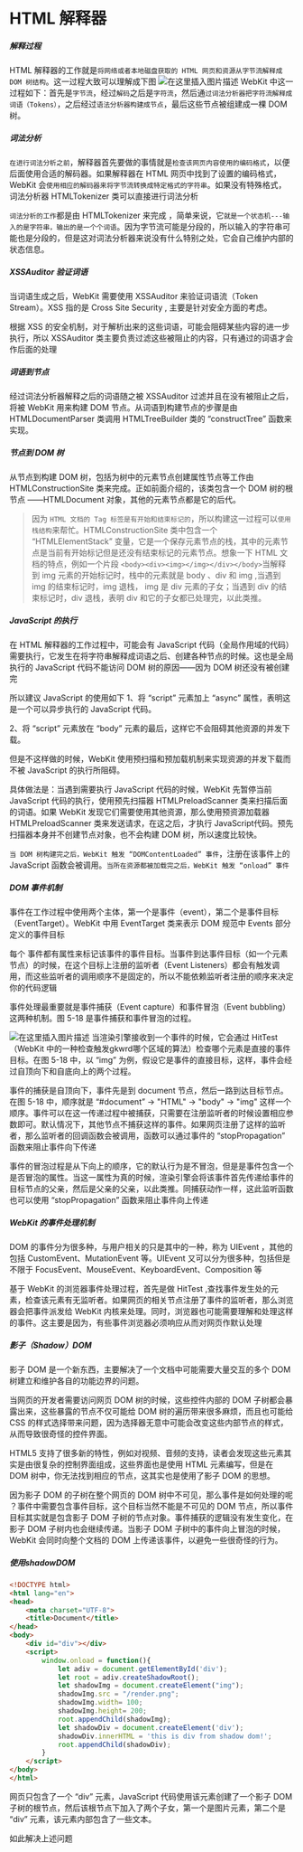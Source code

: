 # HTML 解释器

##### 解释过程 

HTML 解释器的工作就是```将网络或者本地磁盘获取的 HTML 网页和资源从字节流解释成 DOM 树结构```。这一过程大致可以理解成下图
![在这里插入图片描述](https://img-blog.csdnimg.cn/20190604014039314.png?x-oss-process=image/watermark,type_ZmFuZ3poZW5naGVpdGk,shadow_10,text_aHR0cHM6Ly9ibG9nLmNzZG4ubmV0L3FxXzM3NjUzNDQ5,size_16,color_FFFFFF,t_70)
 WebKit 中这一过程如下：首先是```字节流```，经过```解码```之后是```字符流```，然后通```过词法分析器把字符流解释成词语（Tokens）```，之后经过```语法分析器构建成节点```，最后这些节点被组建成一棵 DOM 树。

##### 词法分析

```在进行词法分析之前```，解释器首先要做的事情就是```检查该网页内容使用的编码格式```，以便后面使用合适的解码器。如果解释器在 HTML 网页中找到了设置的编码格式， WebKit 会```使用相应的解码器来将字节流转换成特定格式的字符串```。如果没有特殊格式，词法分析器 HTMLTokenizer 类可以直接进行词法分析

```词法分析的工作```都是由 HTMLTokenizer 来完成 ，简单来说，它```就是一个状态机---输入的是字符串，输出的是一个个词语```。因为字节流可能是分段的，所以输入的字符串可能也是分段的，但是这对词法分析器来说没有什么特别之处，它会自己维护内部的状态信息。

##### XSSAuditor 验证词语

当词语生成之后，WebKit 需要使用 XSSAuditor 来验证词语流（Token Stream）。XSS 指的是 Cross Site Security , 主要是针对安全方面的考虑。

根据 XSS 的安全机制，对于解析出来的这些词语，可能会阻碍某些内容的进一步执行，所以 XSSAuditor 类主要负责过滤这些被阻止的内容，只有通过的词语才会作后面的处理

#####  词语到节点

经过词法分析器解释之后的词语随之被 XSSAuditor 过滤并且在没有被阻止之后，将被 WebKit 用来构建 DOM 节点。从词语到构建节点的步骤是由 HTMLDocumentParser 类调用 HTMLTreeBuilder 类的 “constructTree” 函数来实现。

##### 节点到 DOM 树

从节点到构建 DOM 树，包括为树中的元素节点创建属性节点等工作由 HTMLConstructionSite 类来完成。正如前面介绍的，该类包含一个 DOM 树的根节点 ——HTMLDocument 对象，其他的元素节点都是它的后代。

>因为 ```HTML 文档的 Tag 标签是有开始和结束标记的```，所以构建这一过程可以```使用栈结构```来帮忙。HTMLConstructionSite 类中包含一个 “HTMLElementStack” 变量，它是一个保存元素节点的栈，其中的元素节点是当前有开始标记但是还没有结束标记的元素节点。想象一下 HTML 文档的特点，例如一个片段 ```<body><div><img></img></div></body>```当解释到 img 元素的开始标记时，栈中的元素就是 body 、div 和 img ,当遇到 img 的结束标记时，img 退栈， img 是 div 元素的子女；当遇到 div 的结束标记时，div 退栈，表明 div 和它的子女都已处理完，以此类推。

##### JavaScript 的执行

在 HTML 解释器的工作过程中，可能会有 JavaScript 代码（全局作用域的代码）需要执行，它发生在将字符串解释成词语之后、创建各种节点的时候。这也是全局执行的 JavaScript 代码不能访问 DOM 树的原因——因为 DOM 树还没有被创建完

所以建议 JavaScript 的使用如下
1、将 “script” 元素加上 “async” 属性，表明这是一个可以异步执行的 JavaScript 代码。

2、将 “script” 元素放在 “body” 元素的最后，这样它不会阻碍其他资源的并发下载。

但是不这样做的时候，WebKit 使用预扫描和预加载机制来实现资源的并发下载而不被 JavaScript 的执行所阻碍。

具体做法是：当遇到需要执行 JavaScript 代码的时候，WebKit 先暂停当前 JavaScript 代码的执行，使用预先扫描器 HTMLPreloadScanner 类来扫描后面的词语。如果 WebKit 发现它们需要使用其他资源，那么使用预资源加载器 HTMLPreloadScanner 类来发送请求，在这之后，才执行 JavaScript代码。预先扫描器本身并不创建节点对象，也不会构建 DOM 树，所以速度比较快。


```当 DOM 树构建完之后，WebKit 触发 “DOMContentLoaded” 事件```，注册在该事件上的 JavaScript 函数会被调用。```当所在资源都被加载完之后，WebKit 触发 “onload” 事件```

##### DOM 事件机制

事件在工作过程中使用两个主体，第一个是事件（event），第二个是事件目标（EventTarget）。WebKit 中用 EventTarget 类来表示 DOM 规范中 Events 部分定义的事件目标

每个 事件都有属性来标记该事件的事件目标。当事件到达事件目标（如一个元素节点）的时候，在这个目标上注册的监听者（Event Listeners）都会有触发调用，而这些监听者的调用顺序不是固定的，所以不能依赖监听者注册的顺序来决定你的代码逻辑

事件处理最重要就是事件捕获（Event capture）和事件冒泡（Event bubbling）这两种机制。图 5-18 是事件捕获和事件冒泡的过程。

![在这里插入图片描述](https://img-blog.csdnimg.cn/20190604023050366.png?x-oss-process=image/watermark,type_ZmFuZ3poZW5naGVpdGk,shadow_10,text_aHR0cHM6Ly9ibG9nLmNzZG4ubmV0L3FxXzM3NjUzNDQ5,size_16,color_FFFFFF,t_70)
当渲染引擎接收到一个事件的时候，它会通过 HitTest（WebKit 中的一种检查触发gkwrd哪个区域的算法）检查哪个元素是直接的事件目标。在图 5-18 中，以 “img” 为例，假设它是事件的直接目标，这样，事件会经过自顶向下和自底向上的两个过程。

事件的捕获是自顶向下，事件先是到 document 节点，然后一路到达目标节点。在图 5-18 中，顺序就是 “#document” -> "HTML" -> "body" -> "img" 这样一个顺序。事件可以在这一传递过程中被捕获，只需要在注册监听者的时候设置相应参数即可。默认情况下，其他节点不捕获这样的事件。如果网页注册了这样的监听者，那么监听者的回调函数会被调用，函数可以通过事件的 “stopPropagation” 函数来阻止事件向下传递

事件的冒泡过程是从下向上的顺序，它的默认行为是不冒泡，但是是事件包含一个是否冒泡的属性。当这一属性为真的时候，渲染引擎会将该事件首先传递给事件的目标节点的父亲，然后是父亲的父亲，以此类推。同捕获动作一样，这此监听函数也可以使用 “stopPropagation” 函数来阻止事件向上传递

#####  WebKit 的事件处理机制

DOM 的事件分为很多种，与用户相关的只是其中的一种，称为 UIEvent ，其他的包括 CustomEvent、MutationEvent 等。UIEvent 又可以分为很多种，包括但是不限于 FocusEvent、MouseEvent、KeyboardEvent、Composition 等

基于 WebKit 的浏览器事件处理过程，首先是做 HitTest ,查找事件发生处的元素，检查该元素有无监听者。如果网页的相关节点注册了事件的监听者，那么浏览器会把事件派发给 WebKit 内核来处理。同时，浏览器也可能需要理解和处理这样的事件。这主要是因为，有些事件浏览器必须响应从而对网页作默认处理

##### 影子（Shadow）DOM

影子 DOM 是一个新东西，主要解决了一个文档中可能需要大量交互的多个 DOM 树建立和维护各自的功能边界的问题。

当网页的开发者需要访问网页 DOM 树的时候，这些控件内部的 DOM 子树都会暴露出来，这些暴露的节点不仅可能给 DOM 树的遍历带来很多麻烦，而且也可能给 CSS 的样式选择带来问题，因为选择器无意中可能会改变这些内部节点的样式，从而导致很奇怪的控件界面。

HTML5 支持了很多新的特性，例如对视频、音频的支持，读者会发现这些元素其实是由很复杂的控制界面组成，这些界面也是使用 HTML 元素编写，但是在 DOM 树中，你无法找到相应的节点，这其实也是使用了影子 DOM 的思想。

因为影子 DOM 的子树在整个网页的 DOM 树中不可见，那么事件是如何处理的呢 ？事件中需要包含事件目标，这个目标当然不能是不可见的 DOM 节点，所以事件目标其实就是包含影子 DOM 子树的节点对象。事件捕获的逻辑没有发生变化，在影子 DOM 子树内也会继续传递。当影子 DOM 子树中的事件向上冒泡的时候， WebKit 会同时向整个文档的 DOM 上传递该事件，以避免一些很奇怪的行为。

##### 使用shadowDOM

```html
<!DOCTYPE html>
<html lang="en">
<head>
	<meta charset="UTF-8">
	<title>Document</title>
</head>
<body> 
	<div id="div"></div>
	<script>
		window.onload = function(){
			let adiv = document.getElementById('div');
			let root = adiv.createShadowRoot();
			let shadowImg = document.createElement("img");
			shadowImg.src = "/render.png";
			shadowImg.width= 100;
			shadowImg.height= 200;
			root.appendChild(shadowImg);
			let shadowDiv = document.createElement('div');
			shadowDiv.innerHTML = 'this is div from shadow dom!';
			root.appendChild(shadowDiv);
		}
	</script>
</body>
</html>
```

网页只包含了一个 “div” 元素，JavaScript 代码使用该元素创建了一个影子 DOM 子树的根节点，然后该根节点下加入了两个子女，第一个是图片元素，第二个是 “div” 元素，该元素内部包含了一些文本。

如此解决上述问题
